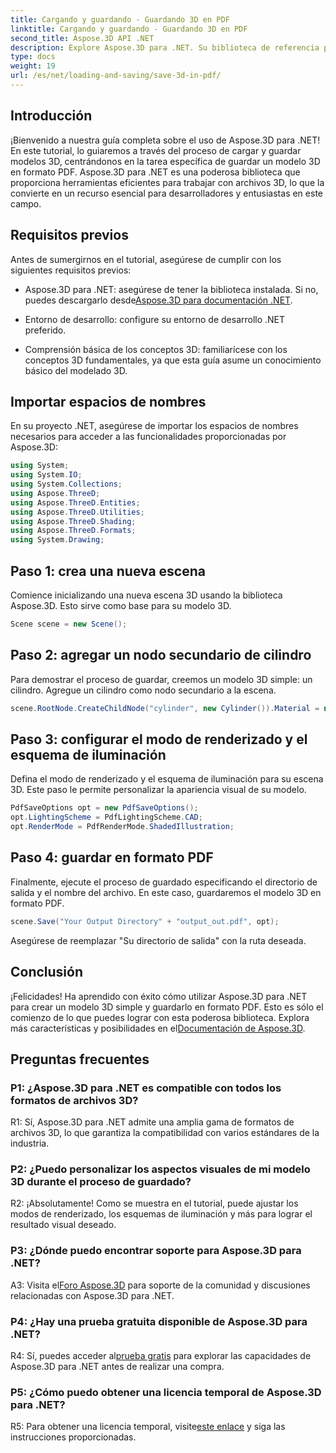 ```yaml
---
title: Cargando y guardando - Guardando 3D en PDF
linktitle: Cargando y guardando - Guardando 3D en PDF
second_title: Aspose.3D API .NET
description: Explore Aspose.3D para .NET. Su biblioteca de referencia para modelado y renderizado 3D perfectos. Guarde modelos 3D en PDF sin esfuerzo.
type: docs
weight: 19
url: /es/net/loading-and-saving/save-3d-in-pdf/
---
```

## Introducción

¡Bienvenido a nuestra guía completa sobre el uso de Aspose.3D para .NET! En este tutorial, lo guiaremos a través del proceso de cargar y guardar modelos 3D, centrándonos en la tarea específica de guardar un modelo 3D en formato PDF. Aspose.3D para .NET es una poderosa biblioteca que proporciona herramientas eficientes para trabajar con archivos 3D, lo que la convierte en un recurso esencial para desarrolladores y entusiastas en este campo.

## Requisitos previos

Antes de sumergirnos en el tutorial, asegúrese de cumplir con los siguientes requisitos previos:

-  Aspose.3D para .NET: asegúrese de tener la biblioteca instalada. Si no, puedes descargarlo desde[Aspose.3D para documentación .NET](https://reference.aspose.com/3d/net/).

- Entorno de desarrollo: configure su entorno de desarrollo .NET preferido.

- Comprensión básica de los conceptos 3D: familiarícese con los conceptos 3D fundamentales, ya que esta guía asume un conocimiento básico del modelado 3D.

## Importar espacios de nombres

En su proyecto .NET, asegúrese de importar los espacios de nombres necesarios para acceder a las funcionalidades proporcionadas por Aspose.3D:

```csharp
using System;
using System.IO;
using System.Collections;
using Aspose.ThreeD;
using Aspose.ThreeD.Entities;
using Aspose.ThreeD.Utilities;
using Aspose.ThreeD.Shading;
using Aspose.ThreeD.Formats;
using System.Drawing;
```

## Paso 1: crea una nueva escena

Comience inicializando una nueva escena 3D usando la biblioteca Aspose.3D. Esto sirve como base para su modelo 3D.

```csharp
Scene scene = new Scene();
```

## Paso 2: agregar un nodo secundario de cilindro

Para demostrar el proceso de guardar, creemos un modelo 3D simple: un cilindro. Agregue un cilindro como nodo secundario a la escena.

```csharp
scene.RootNode.CreateChildNode("cylinder", new Cylinder()).Material = new PhongMaterial() { DiffuseColor = new Vector3(Color.DarkCyan) };
```

## Paso 3: configurar el modo de renderizado y el esquema de iluminación

Defina el modo de renderizado y el esquema de iluminación para su escena 3D. Este paso le permite personalizar la apariencia visual de su modelo.

```csharp
PdfSaveOptions opt = new PdfSaveOptions();
opt.LightingScheme = PdfLightingScheme.CAD;
opt.RenderMode = PdfRenderMode.ShadedIllustration;
```

## Paso 4: guardar en formato PDF

Finalmente, ejecute el proceso de guardado especificando el directorio de salida y el nombre del archivo. En este caso, guardaremos el modelo 3D en formato PDF.

```csharp
scene.Save("Your Output Directory" + "output_out.pdf", opt);
```

Asegúrese de reemplazar "Su directorio de salida" con la ruta deseada.

## Conclusión

 ¡Felicidades! Ha aprendido con éxito cómo utilizar Aspose.3D para .NET para crear un modelo 3D simple y guardarlo en formato PDF. Esto es sólo el comienzo de lo que puedes lograr con esta poderosa biblioteca. Explora más características y posibilidades en el[Documentación de Aspose.3D](https://reference.aspose.com/3d/net/).

## Preguntas frecuentes

### P1: ¿Aspose.3D para .NET es compatible con todos los formatos de archivos 3D?

R1: Sí, Aspose.3D para .NET admite una amplia gama de formatos de archivos 3D, lo que garantiza la compatibilidad con varios estándares de la industria.

### P2: ¿Puedo personalizar los aspectos visuales de mi modelo 3D durante el proceso de guardado?

R2: ¡Absolutamente! Como se muestra en el tutorial, puede ajustar los modos de renderizado, los esquemas de iluminación y más para lograr el resultado visual deseado.

### P3: ¿Dónde puedo encontrar soporte para Aspose.3D para .NET?

 A3: Visita el[Foro Aspose.3D](https://forum.aspose.com/c/3d/18) para soporte de la comunidad y discusiones relacionadas con Aspose.3D para .NET.

### P4: ¿Hay una prueba gratuita disponible de Aspose.3D para .NET?

 R4: Sí, puedes acceder al[prueba gratis](https://releases.aspose.com/) para explorar las capacidades de Aspose.3D para .NET antes de realizar una compra.

### P5: ¿Cómo puedo obtener una licencia temporal de Aspose.3D para .NET?

 R5: Para obtener una licencia temporal, visite[este enlace](https://purchase.aspose.com/temporary-license/) y siga las instrucciones proporcionadas.